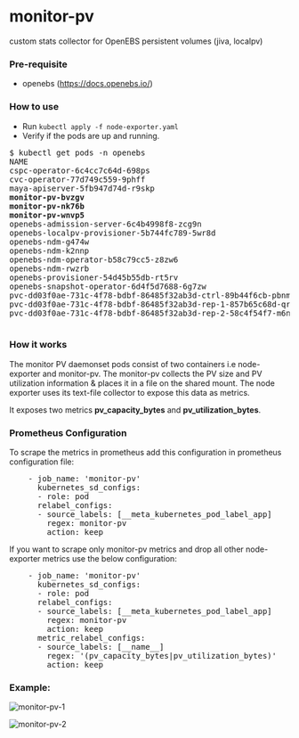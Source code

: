 # monitor-pv
custom stats collector for OpenEBS persistent volumes (jiva, localpv)

### Pre-requisite
- openebs (https://docs.openebs.io/)

### How to use
- Run `kubectl apply -f node-exporter.yaml`
- Verify if the pods are up and running.
<pre>
$ kubectl get pods -n openebs 
NAME                                                              READY   STATUS    RESTARTS   AGE
cspc-operator-6c4cc7c64d-698ps                                    1/1     Running   0          6d23h
cvc-operator-77d749c559-9phff                                     1/1     Running   0          6d23h
maya-apiserver-5fb947d74d-r9skp                                   1/1     Running   0          6d23h
<b>monitor-pv-bvzgv                                                  2/2     Running   0          8s
monitor-pv-nk76b                                                  2/2     Running   0          11s
monitor-pv-wnvp5                                                  2/2     Running   0          8s</b>
openebs-admission-server-6c4b4998f8-zcg9n                         1/1     Running   0          6d23h
openebs-localpv-provisioner-5b744fc789-5wr8d                      1/1     Running   0          6d23h
openebs-ndm-g474w                                                 1/1     Running   0          6d23h
openebs-ndm-k2nnp                                                 1/1     Running   0          6d23h
openebs-ndm-operator-b58c79cc5-z8zw6                              1/1     Running   1          6d23h
openebs-ndm-rwzrb                                                 1/1     Running   0          6d23h
openebs-provisioner-54d45b55db-rt5rv                              1/1     Running   0          6d23h
openebs-snapshot-operator-6d4f5d7688-6g7zw                        2/2     Running   0          6d23h
pvc-dd03f0ae-731c-4f78-bdbf-86485f32ab3d-ctrl-89b44f6cb-pbnmk     2/2     Running   0          40h
pvc-dd03f0ae-731c-4f78-bdbf-86485f32ab3d-rep-1-857b65c68d-qrdx9   1/1     Running   0          40h
pvc-dd03f0ae-731c-4f78-bdbf-86485f32ab3d-rep-2-58c4f54f7-m6n45    1/1     Running   0          40h

</pre>

### How it works
The monitor PV daemonset pods consist of two containers i.e node-exporter and monitor-pv. The monitor-pv collects the PV size and PV utilization information & places it in a file on the shared mount. The node exporter uses its text-file collector to expose this data as metrics.

It exposes two metrics **pv_capacity_bytes** and **pv_utilization_bytes**.

### Prometheus Configuration
To scrape the metrics in prometheus add this configuration in prometheus configuration file:
<pre>
    - job_name: 'monitor-pv'
      kubernetes_sd_configs:
      - role: pod
      relabel_configs:
      - source_labels: [__meta_kubernetes_pod_label_app]
        regex: monitor-pv
        action: keep
</pre>

If you want to scrape only monitor-pv metrics and drop all other node-exporter metrics use the below configuration:
<pre>
    - job_name: 'monitor-pv'
      kubernetes_sd_configs:
      - role: pod
      relabel_configs:
      - source_labels: [__meta_kubernetes_pod_label_app]
        regex: monitor-pv
        action: keep
      metric_relabel_configs:
      - source_labels: [__name__]
        regex: '(pv_capacity_bytes|pv_utilization_bytes)'
        action: keep
</pre>

### Example:
![monitor-pv-1](https://user-images.githubusercontent.com/29499601/81772797-67141a80-9504-11ea-901b-fe165900d60c.png)

![monitor-pv-2](https://user-images.githubusercontent.com/29499601/81772848-8a3eca00-9504-11ea-8d0b-e7a572a06aef.png)

